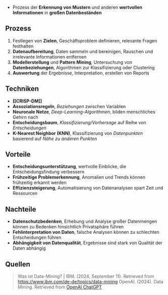- Prozess der **Erkennung von Mustern** und anderen **wertvollen Informationen** in **großen Datenbeständen**

## Prozess
1. Festlegen von **Zielen**, Geschäftsproblem definieren, relevante Fragen festhalten
2. **Datenaufbereitung**, Daten sammeln und bereinigen, Rauschen und irrelevante Informationen entfernen
3. **Modellerstellung** und **Pattern Mining**, Untersuchung von **Datenbeziehungen**, Algorithmen zur Klassifizierung oder Clustering
4. **Auswertung** der Ergebnisse, Interpretation, erstellen von Reports

## Techniken
- **[[CRISP-DM]]**
- **Assoziationsregeln**, *Beziehungen* zwischen Variablen
- **Neuronale Netze**, *Deep-Learning-Algorithmen*, bilden menschliches Gehirn nach
- **Entscheidungsbaum**, *Klassifizierung/Vorhersage* auf Reihe von *Entscheidungen*
- **K-Nearest Neighbor (KNN)**, Klassifizierung von *Datenpunkten* basierend auf *Nähe zu anderen Punkten*

## Vorteile
- **Entscheidungsunterstützung**, wertvolle Einblicke, die Entscheidungsfindung verbessern
- **Frühzeitige Problemerkennung**, Anomalien und Trends können frühzeitig erkannt werden
- **Effizienzsteigerung**, Automatisierung von Datenanalysen spart Zeit und Ressourcen

## Nachteile
- **Datenschutzbedenken**, Erhebung und Analyse großer Datenmengen können zu Bedenken hinsichtlich Privatsphäre führen
- **Fehlinterpretation von Daten**, falsche Analysen können zu schlechten Entscheidungen führen
- **Abhängigkeit von Datenqualität**, Ergebnisse sind stark von Qualität der Daten abhängig

## Quellen

> Was ist Data-Mining? | IBM. (2024, September 11). Retrieved from https://www.ibm.com/de-de/topics/data-mining
> OpenAI. (2024). Data Mining. Retrieved from [OpenAI ChatGPT](https://www.openai.com)